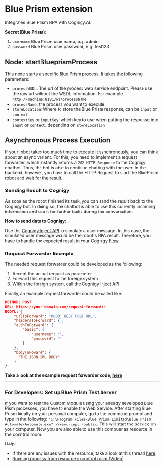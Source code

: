 # Blue Prism extension

Integrates Blue Prism RPA with Cognigy.AI. 

**Secret (Blue Prism):**

1. `username` Blue Prism user name, e.g. admin
2. `password` Blue Prism user password, e.g. test123

## Node: startBlueprismProcess

This node starts a specific Blue Prism process. It takes the following parameters: 
- `processWSDL`: The url of the process web service endpoint. Please use the raw url without the WSDL information. For example, `http://machine:8181/ws/processName`
- `processName`: the process you want to execute
- `storeLocation`: Where to store the Blue Prism response, can be `input` or `context`
- `contextKey` or `inputKey`: which key to use when putting the response into `input` or `context`, depending on `storeLocation`

## Asynchronous Process Execution

If your robot takes too much time to execute it synchronously, you can think about an async variant. For this, you need to implement a request forwarder, which instantly returns a `202 HTTP Response` to the Cognigy chatbot. Thus, the bot is able to continue chatting with the user. In the backend, however, you have to call the HTTP Request to start the BluePrism robot and wait for the result.

### Sending Result to Cognigy

As soon as the robot finished its task, you can send the result back to the Cognigy bot. In doing so, the chatbot is able to use this currently incoming information and use it for further tasks during the conversation.

**How to send data to Cognigy:**

Use the [Cognigy Inject API](https://docs.cognigy.com/reference#inject) to simulate a user message. In this case, the simulated user message would be the robot's RPA result. Therefore, you have to handle the expected result in your Cognigy [Flow](https://docs.cognigy.com/docs/flow).

### Request Forwarder Example

The needed request forwarder could be developed as the following:

1. Accept the actual request as parameter
2. Forward this request to the foreign system
3. Within the foreign system, call the [Cognigy Inject API](https://docs.cognigy.com/reference#inject)

Finally, an example request forwarder could be called like:

```json
METHOD: POST
URL: https://your-domain.com/request-forwarder
BODYL: {
    "urlToForward": "ROBOT REST POST URL",
    "headersToForward": {},
    "authToForward": {
        "basic": {
            "username": "", 
            "password": ""
        }
    },
    "bodyToFoward": {
      "THE JSON XML BODY"
    }
}
```

**Take a look at the example request forwarder code, [here](./request-forwarder/src/index.ts)**
____

### For Developers: Set up Blue Prism Test Server

If you want to test the Custom Module using your already developed Blue Pism processes, you have to enable the Web Service. After starting Blue Prism locally on your personal computer, go to the command prompt and type in the following: `"C:\Program Files\Blue Prism Limited\Blue Prism Automate\Automate.exe" /resourcepc /public`. This will start the service on your computer. Now you are also able to use this compuer as resource in the conntrol room.

Help:
- If there are any issues with the resource, take a look at this thread [here](https://community.blueprism.com/communities/community-home/digestviewer/viewthread?MessageKey=0e68e54d-dbf6-478a-86ef-100f0e85d6be&CommunityKey=0eb42ccc-db4b-4048-b061-c3608dc3d713&tab=digestviewer).
- [Running process from resource in control room (Video)](https://youtu.be/mHo--7pBibg)